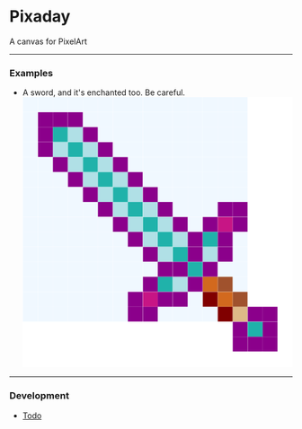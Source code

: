 # Pixaday

A canvas for PixelArt

---

### Examples

- A sword, and it's enchanted too. Be careful.  
  ![just a sword, but it's enchanted](/docs/images/sword.png)

---

### Development

- [Todo](/todo.md)
